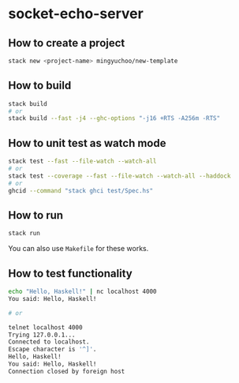 # socket-echo-server

## How to create a project

```bash
stack new <project-name> mingyuchoo/new-template
```

## How to build

```bash
stack build
# or
stack build --fast -j4 --ghc-options "-j16 +RTS -A256m -RTS"
```

## How to unit test as watch mode

```bash
stack test --fast --file-watch --watch-all
# or
stack test --coverage --fast --file-watch --watch-all --haddock
# or
ghcid --command "stack ghci test/Spec.hs"
```

## How to run

```bash
stack run
```
You can also use `Makefile` for these works.


## How to test functionality

```bash
echo "Hello, Haskell!" | nc localhost 4000
You said: Hello, Haskell!

# or

telnet localhost 4000
Trying 127.0.0.1...
Connected to localhost.
Escape character is '^]'.
Hello, Haskell!
You said: Hello, Haskell!
Connection closed by foreign host
```
